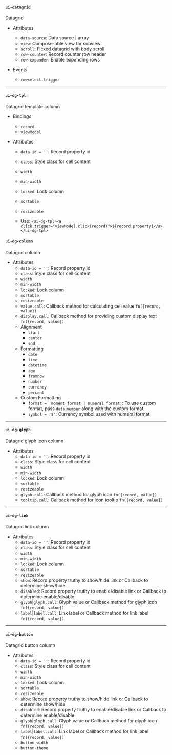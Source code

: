 #### `ui-datagrid`
Datagrid

* Attributes
  * `data-source`: Data source | array
  * `view`: Compose-able view for subview
  * `scroll`: Flexed datagrid with body scroll
  * `row-counter`: Record counter row header
  * `row-expander`: Enable expanding rows

* Events
  * `rowselect.trigger`

---
#### `ui-dg-tpl`
Datagrid template column

* Bindings
  * `record`
  * `viewModel`

* Attributes
  * `data-id = ''`: Record property id
  * `class`: Style class for cell content
  * `width`
  * `min-width`
  * `locked`: Lock column
  * `sortable`
  * `resizeable`

  * Use: `<ui-dg-tpl><a click.trigger="viewModel.click(record)">${record.property}</a></ui-dg-tpl>`


#### `ui-dg-column`
Datagrid column

* Attributes
  * `data-id = ''`: Record property id
  * `class`: Style class for cell content
  * `width`
  * `min-width`
  * `locked`: Lock column
  * `sortable`
  * `resizeable`
  * `value.call`: Callback method for calculating cell value `fn({record, value})`
  * `display.call`: Callback method for providing custom display text `fn({record, value})`
  * Alignment
    - `start`
    - `center`
    - `end`
  * Formatting
    - `date`
    - `time`
    - `datetime`
    - `age`
    - `fromnow`
    - `number`
    - `currency`
    - `percent`
  * Custom Formatting
    - `format = 'moment format | numeral format'`: To use custom format, pass `date`|`number` along with the custom format.
    - `symbol = '$'`: Currency symbol used with numeral format

---

#### `ui-dg-glyph`
Datagrid glyph icon column

* Attributes
  * `data-id = ''`: Record property id
  * `class`: Style class for cell content
  * `width`
  * `min-width`
  * `locked`: Lock column
  * `sortable`
  * `resizeable`
  * `glyph.call`: Callback method for glyph icon `fn({record, value})`
  * `tooltip.call`: Callback method for icon tooltip `fn({record, value})`



---

#### `ui-dg-link`
Datagrid link column

* Attributes
  * `data-id = ''`: Record property id
  * `class`: Style class for cell content
  * `width`
  * `min-width`
  * `locked`: Lock column
  * `sortable`
  * `resizeable`
  * `show`: Record property truthy to show/hide link or Callback to determine show/hide
  * `disabled`: Record property truthy to enable/disable link or Callback to determine enable/disable
  * `glyph`|`glyph.call`: Glyph value or Callback method for glyph icon `fn({record, value})`
  * `label`|`label.call`: Link label or Callback method for link label `fn({record, value})`

---

#### `ui-dg-button`
Datagrid button column

* Attributes
  * `data-id = ''`: Record property id
  * `class`: Style class for cell content
  * `width`
  * `min-width`
  * `locked`: Lock column
  * `sortable`
  * `resizeable`
  * `show`: Record property truthy to show/hide link or Callback to determine show/hide
  * `disabled`: Record property truthy to enable/disable link or Callback to determine enable/disable
  * `glyph`|`glyph.call`: Glyph value or Callback method for glyph icon `fn({record, value})`
  * `label`|`label.call`: Link label or Callback method for link label `fn({record, value})`
  * `button-width`
  * `button-theme`
